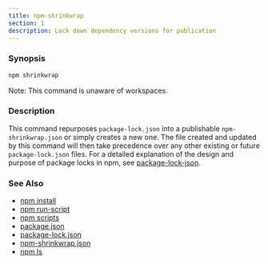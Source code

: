 ```yaml
---
title: npm-shrinkwrap
section: 1
description: Lock down dependency versions for publication
---
```


### Synopsis

```bash
npm shrinkwrap
```

Note: This command is unaware of workspaces.

### Description

This command repurposes `package-lock.json` into a publishable
`npm-shrinkwrap.json` or simply creates a new one. The file created and
updated by this command will then take precedence over any other existing
or future `package-lock.json` files. For a detailed explanation of the
design and purpose of package locks in npm, see
[package-lock-json](/configuring-npm/package-lock-json).

### See Also

- [npm install](/commands/npm-install)
- [npm run-script](/commands/npm-run-script)
- [npm scripts](/using-npm/scripts)
- [package.json](/configuring-npm/package-json)
- [package-lock.json](/configuring-npm/package-lock-json)
- [npm-shrinkwrap.json](/configuring-npm/npm-shrinkwrap-json)
- [npm ls](/commands/npm-ls)
